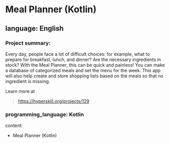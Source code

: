 
# Meal Planner (Kotlin)

## language: English

### Project summary:
<p>Every day, people face a lot of difficult choices: for example, what to prepare for breakfast, lunch, and dinner? Are the necessary ingredients in
 stock? With the Meal Planner, this can be quick and painless! You can make a database
 of categorized meals and set the menu for the week. This app will also help create
 and store shopping lists based on the meals so that no ingredient is missing.</p>


Learn more at 
>https://hyperskill.org/projects/129

### programming_language: Kotlin

content:
- Meal Planner (Kotlin)
  